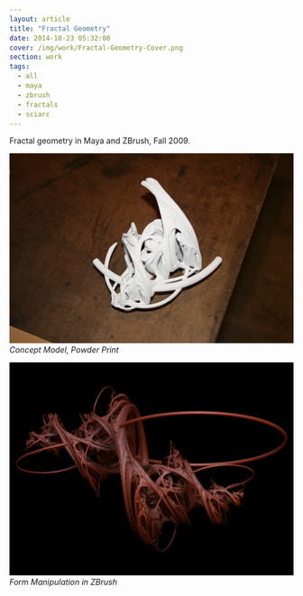 ```yaml
---
layout: article
title: "Fractal Geometry"
date: 2014-10-23 05:32:00
cover: /img/work/Fractal-Geometry-Cover.png
section: work
tags:
  - all
  - maya
  - zbrush
  - fractals
  - sciarc
---
```


Fractal geometry in Maya and ZBrush, Fall 2009.

<!--more-->

![Fractal Geometry](/img/work/Fractal-Geometry-001.png)
*Concept Model, Powder Print*

![Fractal Geometry](/img/work/Fractal-Geometry-002.png)
*Form Manipulation in ZBrush*
